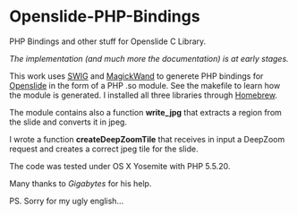 # Openslide-PHP-Bindings
PHP Bindings and other stuff for Openslide C Library.

_The implementation (and much more the documentation) is at early stages._

This work uses [SWIG](http://www.swig.org/) and [MagickWand](http://www.imagemagick.org/script/magick-wand.php) to generete PHP bindings for [Openslide](http://openslide.org/) in the form of a PHP .so module. See the makefile to learn how the module is generated. I installed all three libraries through [Homebrew](http://brew.sh/).

The module contains also a function **write_jpg** that extracts a region from the slide and converts it in jpeg.

I wrote a function **createDeepZoomTile** that receives in input a DeepZoom request and creates a correct jpeg tile for the slide.

The code was tested under OS X Yosemite with PHP 5.5.20.

Many thanks to _Gigabytes_ for his help.

PS. Sorry for my ugly english...